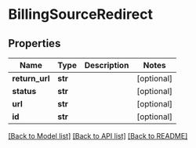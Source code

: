 # BillingSourceRedirect

## Properties
Name | Type | Description | Notes
------------ | ------------- | ------------- | -------------
**return_url** | **str** |  | [optional] 
**status** | **str** |  | [optional] 
**url** | **str** |  | [optional] 
**id** | **str** |  | [optional] 

[[Back to Model list]](../README.md#documentation-for-models) [[Back to API list]](../README.md#documentation-for-api-endpoints) [[Back to README]](../README.md)


